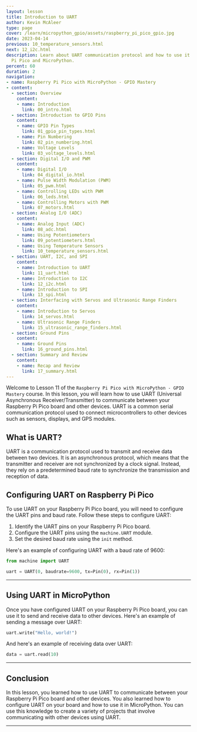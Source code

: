 ```yaml
---
layout: lesson
title: Introduction to UART
author: Kevin McAleer
type: page
cover: /learn/micropython_gpio/assets/raspberry_pi_pico_gpio.jpg
date: 2023-04-14
previous: 10_temperature_sensors.html
next: 12_i2c.html
description: Learn about UART communication protocol and how to use it with the Raspberry
  Pi Pico and MicroPython.
percent: 60
duration: 2
navigation:
- name: Raspberry Pi Pico with MicroPython - GPIO Mastery
- content:
  - section: Overview
    content:
    - name: Introduction
      link: 00_intro.html
  - section: Introduction to GPIO Pins
    content:
    - name: GPIO Pin Types
      link: 01_gpio_pin_types.html
    - name: Pin Numbering
      link: 02_pin_numbering.html
    - name: Voltage Levels
      link: 03_voltage_levels.html
  - section: Digital I/O and PWM
    content:
    - name: Digital I/O
      link: 04_digital_io.html
    - name: Pulse Width Modulation (PWM)
      link: 05_pwm.html
    - name: Controlling LEDs with PWM
      link: 06_leds.html
    - name: Controlling Motors with PWM
      link: 07_motors.html
  - section: Analog I/O (ADC)
    content:
    - name: Analog Input (ADC)
      link: 08_adc.html
    - name: Using Potentiometers
      link: 09_potentiometers.html
    - name: Using Temperature Sensors
      link: 10_temperature_sensors.html
  - section: UART, I2C, and SPI
    content:
    - name: Introduction to UART
      link: 11_uart.html
    - name: Introduction to I2C
      link: 12_i2c.html
    - name: Introduction to SPI
      link: 13_spi.html
  - section: Interfacing with Servos and Ultrasonic Range Finders
    content:
    - name: Introduction to Servos
      link: 14_servos.html
    - name: Ultrasonic Range Finders
      link: 15_ultrasonic_range_finders.html
  - section: Ground Pins
    content:
    - name: Ground Pins
      link: 16_ground_pins.html
  - section: Summary and Review
    content:
    - name: Recap and Review
      link: 17_summary.html
---
```



Welcome to Lesson 11 of the `Raspberry Pi Pico with MicroPython - GPIO Mastery` course. In this lesson, you will learn how to use UART (Universal Asynchronous Receiver/Transmitter) to communicate between your Raspberry Pi Pico board and other devices. UART is a common serial communication protocol used to connect microcontrollers to other devices such as sensors, displays, and GPS modules.

## What is UART?

UART is a communication protocol used to transmit and receive data between two devices. It is an asynchronous protocol, which means that the transmitter and receiver are not synchronized by a clock signal. Instead, they rely on a predetermined baud rate to synchronize the transmission and reception of data.

## Configuring UART on Raspberry Pi Pico

To use UART on your Raspberry Pi Pico board, you will need to configure the UART pins and baud rate. Follow these steps to configure UART:

1. Identify the UART pins on your Raspberry Pi Pico board.
2. Configure the UART pins using the `machine.UART` module.
3. Set the desired baud rate using the `init` method.

Here's an example of configuring UART with a baud rate of 9600:

```python
from machine import UART

uart = UART(0, baudrate=9600, tx=Pin(0), rx=Pin(1))
```

---

## Using UART in MicroPython

Once you have configured UART on your Raspberry Pi Pico board, you can use it to send and receive data to other devices. Here's an example of sending a message over UART:

```python
uart.write("Hello, world!")
```

And here's an example of receiving data over UART:

```python
data = uart.read(10)
```

---

## Conclusion

In this lesson, you learned how to use UART to communicate between your Raspberry Pi Pico board and other devices. You also learned how to configure UART on your board and how to use it in MicroPython. You can use this knowledge to create a variety of projects that involve communicating with other devices using UART.

---
